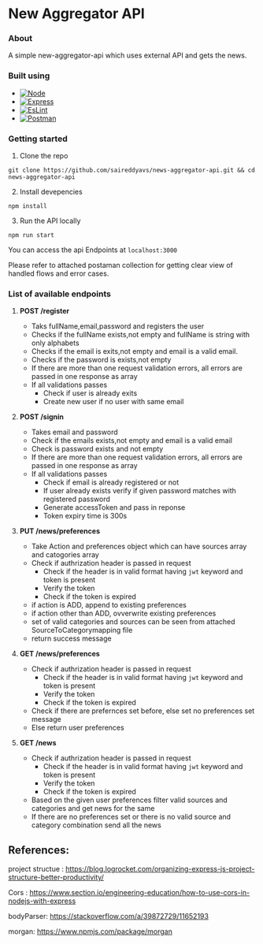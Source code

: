 # New Aggregator API

### About

A simple new-aggregator-api which uses external API and gets the news.

### Built using

- [![Node][Node.js]][Node-url]
- [![Express][express.js]][express-url]
- [![EsLint][eslint.js]][eslint-url]
- [![Postman][postman.js]][postman-url]

### Getting started

1. Clone the repo

```
git clone https://github.com/saireddyavs/news-aggregator-api.git && cd news-aggregator-api
```

2. Install devepencies

```
npm install
```

3. Run the API locally

```
npm run start
```

You can access the api Endpoints at `localhost:3000`

Please refer to attached postaman collection for getting clear view of handled flows and error cases.

### List of available endpoints

1. **POST /register**

   - Taks fullName,email,password and registers the user
   - Checks if the fullName exists,not empty and fullName is string with only alphabets
   - Checks if the email is exits,not empty and email is a valid email.
   - Checks if the password is exists,not empty
   - If there are more than one request validation errors, all errors are passed in one response as array
   - If all validations passes
     - Check if user is already exits
     - Create new user if no user with same email

2. **POST /signin**

   - Takes email and password
   - Check if the emails exists,not empty and email is a valid email
   - Check is password exists and not empty
   - If there are more than one request validation errors, all errors are passed in one response as array
   - If all validations passes
     - Check if email is already registered or not
     - If user already exists verify if given password matches with registered password
     - Generate accessToken and pass in reponse
     - Token expiry time is 300s

3. **PUT /news/preferences**

   - Take Action and preferences object which can have sources array and catogories array
   - Check if authrization header is passed in request
     - Check if the header is in valid format having `jwt` keyword and token is present
     - Verify the token
     - Check if the token is expired
   - if action is ADD, append to existing preferences
   - if action other than ADD, ovverwrite existing preferences
   - set of valid categories and sources can be seen from attached SourceToCategorymapping file
   - return success message

4. **GET /news/preferences**

   - Check if authrization header is passed in request
     - Check if the header is in valid format having `jwt` keyword and token is present
     - Verify the token
     - Check if the token is expired
   - Check if there are prefernces set before, else set no preferences set message
   - Else return user preferences

5. **GET /news**

   - Check if authrization header is passed in request
     - Check if the header is in valid format having `jwt` keyword and token is present
     - Verify the token
     - Check if the token is expired
   - Based on the given user preferences filter valid sources and categories and get news for the same
   - If there are no preferences set or there is no valid source and category combination send all the news

## References:

project structue : https://blog.logrocket.com/organizing-express-js-project-structure-better-productivity/

Cors : https://www.section.io/engineering-education/how-to-use-cors-in-nodejs-with-express

bodyParser: https://stackoverflow.com/a/39872729/11652193

morgan: https://www.npmjs.com/package/morgan

[Node.js]: https://img.shields.io/badge/node.js-6DA55F?style=for-the-badge&logo=node.js&logoColor=white
[Node-url]: https://nodejs.org/en
[express.js]: https://img.shields.io/badge/express.js-%23404d59.svg?style=for-the-badge&logo=express&logoColor=%2361DAFB
[express-url]: https://expressjs.com/
[eslint.js]: https://img.shields.io/badge/ESLint-4B3263?style=for-the-badge&logo=eslint&logoColor=white
[eslint-url]: https://eslint.org/
[postman.js]: https://img.shields.io/badge/Postman-FF6C37?style=for-the-badge&logo=postman&logoColor=white
[postman-url]: https://www.postman.com/
